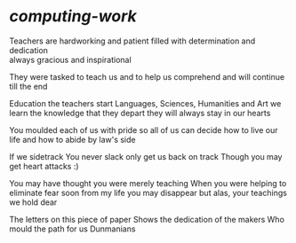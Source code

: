 # *computing-work*

Teachers are hardworking and patient
filled with determination and dedication  
always gracious and inspirational

They were tasked to teach us 
and to help us comprehend
and will continue till the end

Education the teachers start
Languages, Sciences, Humanities and Art
we learn the knowledge that they depart
they will always stay in our hearts 

You moulded each of us with pride
so all of us can decide
how to live our life
and how to abide by law's side

If we sidetrack
You never slack
only get us back on track
Though you may get heart attacks :)

You may have thought you were merely teaching
When you were helping to eliminate fear
soon from my life you may disappear
but alas, your teachings we hold dear

The letters on this piece of paper 
Shows the dedication of the makers
Who mould the path for us Dunmanians
